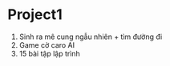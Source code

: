 # Project1

1. Sinh ra mê cung ngẫu nhiên + tìm đường đi
2. Game cờ caro AI
3. 15 bài tập lập trình
